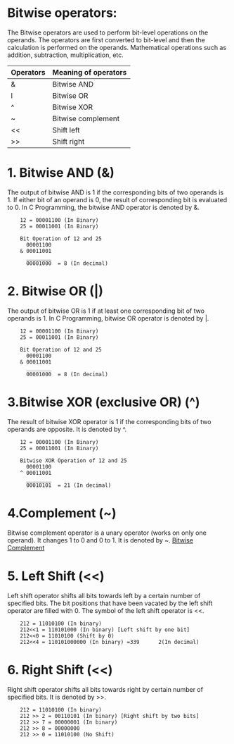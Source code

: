 # Bitwise operators:

The Bitwise operators are used to perform bit-level operations on the operands. The operators are first converted to bit-level and then the calculation is performed on the operands. Mathematical operations such as addition, subtraction, multiplication, etc.

| Operators | Meaning of operators |
| --------- | -------------------- |
| &         | Bitwise AND          |
| l         | Bitwise OR           |
| ^         | Bitwise XOR          |
| ~         | Bitwise complement   |
| <<        | Shift left           |
| >>        | Shift right          |

# 1. Bitwise AND (&)

The output of bitwise AND is 1 if the corresponding bits of two operands is 1. If either bit of an operand is 0, the result of corresponding bit is evaluated to 0.
In C Programming, the bitwise AND operator is denoted by &.

```
    12 = 00001100 (In Binary)
    25 = 00011001 (In Binary)

    Bit Operation of 12 and 25
      00001100
    & 00011001
      ________
      00001000  = 8 (In decimal)
```

# 2. Bitwise OR (|)

The output of bitwise OR is 1 if at least one corresponding bit of two operands is 1. In C Programming, bitwise OR operator is denoted by |.

```
    12 = 00001100 (In Binary)
    25 = 00011001 (In Binary)

    Bit Operation of 12 and 25
      00001100
    & 00011001
      ________
      00001000  = 8 (In decimal)
```

# 3.Bitwise XOR (exclusive OR) (^)

The result of bitwise XOR operator is 1 if the corresponding bits of two operands are opposite. It is denoted by ^.

```
    12 = 00001100 (In Binary)
    25 = 00011001 (In Binary)

    Bitwise XOR Operation of 12 and 25
      00001100
    ^ 00011001
      ________
      00010101  = 21 (In decimal)

```

# 4.Complement (~)

Bitwise complement operator is a unary operator (works on only one operand). It changes 1 to 0 and 0 to 1. It is denoted by ~.
[Bitwise Complement](https://www.programiz.com/c-programming/bitwise-operators)

# 5. Left Shift (<<)

Left shift operator shifts all bits towards left by a certain number of specified bits. The bit positions that have been vacated by the left shift operator are filled with 0. The symbol of the left shift operator is <<.

```
    212 = 11010100 (In binary)
    212<<1 = 110101000 (In binary) [Left shift by one bit]
    212<<0 = 11010100 (Shift by 0)
    212<<4 = 110101000000 (In binary) =339      2(In decimal)
```

# 6. Right Shift (<<)

Right shift operator shifts all bits towards right by certain number of specified bits. It is denoted by >>.

```
    212 = 11010100 (In binary)
    212 >> 2 = 00110101 (In binary) [Right shift by two bits]
    212 >> 7 = 00000001 (In binary)
    212 >> 8 = 00000000
    212 >> 0 = 11010100 (No Shift)
```
